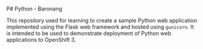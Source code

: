 P# Python - Baronang

This repository used for learning to create a sample Python web application implemented using the Flask web framework and hosted using ``gunicorn``. It is intended to be used to demonstrate deployment of Python web applications to OpenShift 3.


